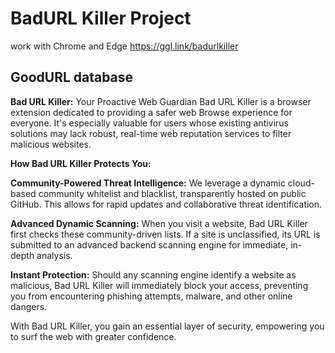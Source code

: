 # BadURL Killer Project

work with Chrome and Edge
https://ggl.link/badurlkiller

## GoodURL database

**Bad URL Killer:** Your Proactive Web Guardian
Bad URL Killer is a browser extension dedicated to providing a safer web Browse experience for everyone. It's especially valuable for users whose existing antivirus solutions may lack robust, real-time web reputation services to filter malicious websites.

**How Bad URL Killer Protects You:**

**Community-Powered Threat Intelligence:** We leverage a dynamic cloud-based community whitelist and blacklist, transparently hosted on public GitHub. This allows for rapid updates and collaborative threat identification.

**Advanced Dynamic Scanning:** When you visit a website, Bad URL Killer first checks these community-driven lists. If a site is unclassified, its URL is submitted to an advanced backend scanning engine for immediate, in-depth analysis.

**Instant Protection:** Should any scanning engine identify a website as malicious, Bad URL Killer will immediately block your access, preventing you from encountering phishing attempts, malware, and other online dangers.

With Bad URL Killer, you gain an essential layer of security, empowering you to surf the web with greater confidence.
